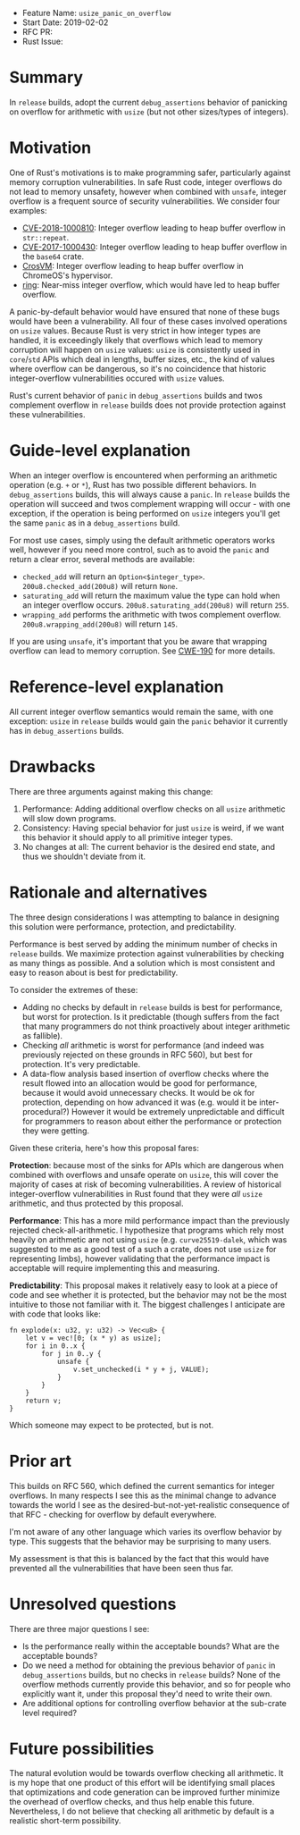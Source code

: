 - Feature Name: `usize_panic_on_overflow`
- Start Date: 2019-02-02
- RFC PR:
- Rust Issue:

# Summary
[summary]: #summary

In `release` builds, adopt the current `debug_assertions` behavior of panicking
on overflow for arithmetic with `usize` (but not other sizes/types of integers).

# Motivation
[motivation]: #motivation

One of Rust's motivations is to make programming safer, particularly against
memory corruption vulnerabilities. In safe Rust code, integer overflows do not
lead to memory unsafety, however when combined with `unsafe`, integer overflow
is a frequent source of security vulnerabilities. We consider four examples:

- [CVE-2018-1000810](https://groups.google.com/d/msg/rustlang-security-announcements/CmSuTm-SaU0/AzVznVcTCgAJ):
  Integer overflow leading to heap buffer overflow in `str::repeat`.
- [CVE-2017-1000430](https://github.com/alicemaz/rust-base64/commit/24ead980daf11ba563e4fb2516187a56a71ad319):
  Integer overflow leading to heap buffer overflow in the `base64` crate.
- [CrosVM](https://bugs.chromium.org/p/chromium/issues/detail?id=892904): Integer
  overflow leading to heap buffer overflow in ChromeOS's hypervisor.
- [ring](https://github.com/briansmith/ring/issues/742): Near-miss integer
  overflow, which would have led to heap buffer overflow.

A panic-by-default behavior would have ensured that none of these bugs would
have been a vulnerability. All four of these cases involved operations on
`usize` values. Because Rust is very strict in how integer types are handled, it
is exceedingly likely that overflows which lead to memory corruption will happen
on `usize` values: `usize` is consistently used in `core`/`std` APIs which deal
in lengths, buffer sizes, etc., the kind of values where overflow can be
dangerous, so it's no coincidence that historic integer-overflow vulnerabilities
occured with `usize` values.

Rust's current behavior of `panic` in `debug_assertions` builds and twos
complement overflow in `release` builds does not provide protection against
these vulnerabilities.

# Guide-level explanation
[guide-level-explanation]: #guide-level-explanation

When an integer overflow is encountered when performing an arithmetic operation
(e.g. `+` or `*`), Rust has two possible different behaviors. In
`debug_assertions` builds, this will always cause a `panic`. In `release` builds
the operation will succeed and twos complement wrapping will occur - with one
exception, if the operation is being performed on `usize` integers you'll get
the same `panic` as in a `debug_assertions` build.

For most use cases, simply using the default arithmetic operators works well,
however if you need more control, such as to avoid the `panic` and return a
clear error, several methods are available:

- `checked_add` will return an `Option<$integer_type>`.
  `200u8.checked_add(200u8)`  will return `None`.
- `saturating_add` will return the maximum value the type can hold when an
  integer overflow occurs. `200u8.saturating_add(200u8)` will return `255`.
- `wrapping_add` performs the arithmetic with twos complement overflow.
  `200u8.wrapping_add(200u8)` will return `145`.

If you are using `unsafe`, it's important that you be aware that wrapping
overflow can lead to memory corruption. See
[CWE-190](https://cwe.mitre.org/data/definitions/190.html) for more details.

# Reference-level explanation
[reference-level-explanation]: #reference-level-explanation

All current integer overflow semantics would remain the same, with one
exception: `usize` in `release` builds would gain the `panic` behavior it
currently has in `debug_assertions` builds.

# Drawbacks
[drawbacks]: #drawbacks

There are three arguments against making this change:

1. Performance: Adding additional overflow checks on all `usize` arithmetic will
   slow down programs.
2. Consistency: Having special behavior for just `usize` is weird, if we want
   this behavior it should apply to all primitive integer types.
3. No changes at all: The current behavior is the desired end state, and thus we
   shouldn't deviate from it.

# Rationale and alternatives
[rationale-and-alternatives]: #rationale-and-alternatives

The three design considerations I was attempting to balance in designing this
solution were performance, protection, and predictability.

Performance is best served by adding the minimum number of checks in `release`
builds. We maximize protection against vulnerabilities by checking as many
things as possible. And a solution which is most consistent and easy to reason
about is best for predictability.

To consider the extremes of these:

- Adding no checks by default in `release` builds is best for performance, but
  worst for protection. Is it predictable (though suffers from the fact that
  many programmers do not think proactively about integer arithmetic as
  fallible).
- Checking *all* arithmetic is worst for performance (and indeed was previously
  rejected on these grounds in RFC 560), but best for protection. It's very
  predictable.
- A data-flow analysis based insertion of overflow checks where the result
  flowed into an allocation would be good for performance, because it would
  avoid unnecessary checks. It would be ok for protection, depending on how
  advanced it was (e.g. would it be inter-procedural?) However it would be
  extremely unpredictable and difficult for programmers to reason about either
  the performance or protection they were getting.

Given these criteria, here's how this proposal fares:

**Protection**: because most of the sinks for APIs which are dangerous when
combined with overflows and unsafe operate on `usize`, this will cover the
majority of cases at risk of becoming vulnerabilities. A review of historical
integer-overflow vulnerabilities in Rust found that they were *all* `usize`
arithmetic, and thus protected by this proposal.

**Performance**: This has a more mild performance impact than the previously
rejected check-all-arithmetic. I hypothesize that programs which rely most
heavily on arithmetic are not using `usize` (e.g. `curve25519-dalek`, which
was suggested to me as a good test of a such a crate, does not use `usize` for
representing limbs), however validating that the performance impact is
acceptable will require implementing this and measuring.

**Predictability**: This proposal makes it relatively easy to look at a piece of
code and see whether it is protected, but the behavior may not be the most
intuitive to those not familiar with it. The biggest challenges I anticipate are
with code that looks like:

```
fn explode(x: u32, y: u32) -> Vec<u8> {
    let v = vec![0; (x * y) as usize];
    for i in 0..x {
        for j in 0..y {
            unsafe {
                v.set_unchecked(i * y + j, VALUE);
            }
        }
    }
    return v;
}
```

Which someone may expect to be protected, but is not.

# Prior art
[prior-art]: #prior-art

This builds on RFC 560, which defined the current semantics for integer
overflows. In many respects I see this as the minimal change to advance towards
the world I see as the desired-but-not-yet-realistic consequence of that RFC -
checking for overflow by default everywhere.

I'm not aware of any other language which varies its overflow behavior by type.
This suggests that the behavior may be surprising to many users.

My assessment is that this is balanced by the fact that this would have
prevented all the vulnerabilities that have been seen thus far.

# Unresolved questions
[unresolved-questions]: #unresolved-questions

There are three major questions I see:

- Is the performance really within the acceptable bounds? What are the
  acceptable bounds?
- Do we need a method for obtaining the previous behavior of `panic` in
  `debug_assertions` builds, but no checks in `release` builds? None of the
  overflow methods currently provide this behavior, and so for people who
  explicitly want it, under this proposal they'd need to write their own.
- Are additional options for controlling overflow behavior at the sub-crate
  level required?

# Future possibilities
[future-possibilities]: #future-possibilities

The natural evolution would be towards overflow checking all arithmetic. It is
my hope that one product of this effort will be identifying small places that
optimizations and code generation can be improved further minimize the overhead
of overflow checks, and thus help enable this future. Nevertheless, I do not
believe that checking all arithmetic by default is a realistic short-term
possibility.
